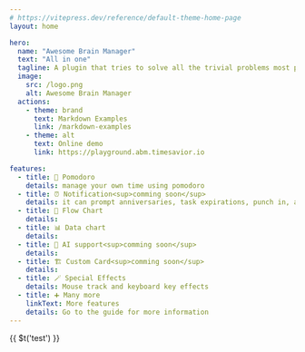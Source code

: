 ```yaml
---
# https://vitepress.dev/reference/default-theme-home-page
layout: home

hero:
  name: "Awesome Brain Manager"
  text: "All in one"
  tagline: A plugin that tries to solve all the trivial problems most people usually encountered in obsidian.
  image:
    src: /logo.png
    alt: Awesome Brain Manager
  actions:
    - theme: brand
      text: Markdown Examples
      link: /markdown-examples
    - theme: alt
      text: Online demo
      link: https://playground.abm.timesavior.io

features:
  - title: 🍅 Pomodoro
    details: manage your own time using pomodoro
  - title: ⏰ Notification<sup>comming soon</sup>
    details: it can prompt anniversaries, task expirations, punch in, and support cross-platform
  - title: 🔀 Flow Chart
    details: 
  - title: 📊 Data chart
    details: 
  - title: 🤖 AI support<sup>comming soon</sup>
    details: 
  - title: 🏗 Custom Card<sup>comming soon</sup>
    details: 
  - title: 🪄 Special Effects
    details: Mouse track and keyboard key effects
  - title: ➕ Many more
    linkText: More features
    details: Go to the guide for more information
---
```


<script setup>
import { useData } from 'vitepress'

const { page } = useData()
</script>

<div>{{ $t('test') }}</div>

<style module>
sup {
  background: linear-gradient(to right, #FF0000, #FFD700);
  font-size: 12px;
  border-radius: 2px;
}
</style>